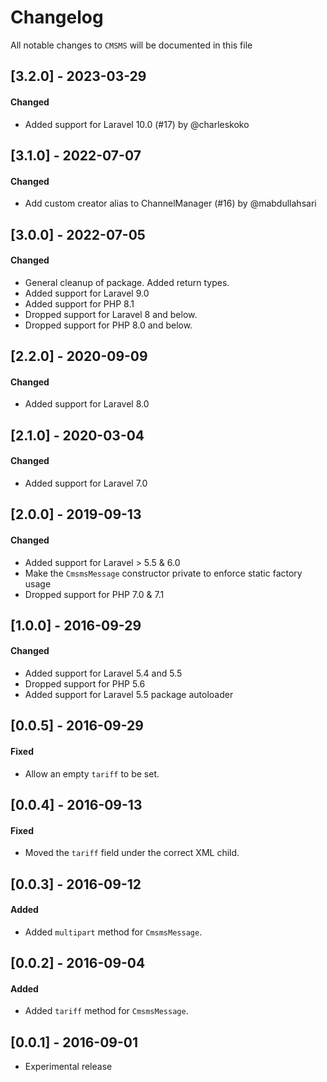 # Changelog

All notable changes to `CMSMS` will be documented in this file

## [3.2.0] - 2023-03-29
#### Changed
- Added support for Laravel 10.0 (#17) by @charleskoko

## [3.1.0] - 2022-07-07
#### Changed
- Add custom creator alias to ChannelManager (#16) by @mabdullahsari

## [3.0.0] - 2022-07-05
#### Changed
- General cleanup of package. Added return types.
- Added support for Laravel 9.0
- Added support for PHP 8.1
- Dropped support for Laravel 8 and below.
- Dropped support for PHP 8.0 and below.

## [2.2.0] - 2020-09-09
#### Changed
- Added support for Laravel 8.0

## [2.1.0] - 2020-03-04
#### Changed
- Added support for Laravel 7.0

## [2.0.0] - 2019-09-13
#### Changed
- Added support for Laravel > 5.5 & 6.0
- Make the `CmsmsMessage` constructor private to enforce static factory usage
- Dropped support for PHP 7.0 & 7.1

## [1.0.0] - 2016-09-29
#### Changed
- Added support for Laravel 5.4 and 5.5
- Dropped support for PHP 5.6
- Added support for Laravel 5.5 package autoloader

## [0.0.5] - 2016-09-29
#### Fixed
- Allow an empty `tariff` to be set.

## [0.0.4] - 2016-09-13
#### Fixed
- Moved the `tariff` field under the correct XML child.

## [0.0.3] - 2016-09-12
#### Added
- Added `multipart` method for `CmsmsMessage`.

## [0.0.2] - 2016-09-04
#### Added
- Added `tariff` method for `CmsmsMessage`.

## [0.0.1] - 2016-09-01
- Experimental release
